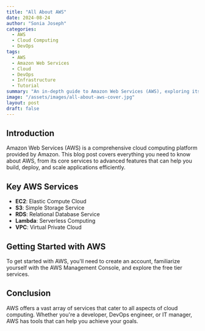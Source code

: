 ```yaml
---
title: "All About AWS"
date: 2024-08-24
author: "Sonia Joseph"
categories:
  - AWS
  - Cloud Computing
  - DevOps
tags:
  - AWS
  - Amazon Web Services
  - Cloud
  - DevOps
  - Infrastructure
  - Tutorial
summary: "An in-depth guide to Amazon Web Services (AWS), exploring its key services, features, and how to get started. I will be posting more pages every week."
image: "/assets/images/all-about-aws-cover.jpg"
layout: post
draft: false
---
```


## Introduction

Amazon Web Services (AWS) is a comprehensive cloud computing platform provided by Amazon. This blog post covers everything you need to know about AWS, from its core services to advanced features that can help you build, deploy, and scale applications efficiently.

## Key AWS Services

- **EC2**: Elastic Compute Cloud
- **S3**: Simple Storage Service
- **RDS**: Relational Database Service
- **Lambda**: Serverless Computing
- **VPC**: Virtual Private Cloud

## Getting Started with AWS

To get started with AWS, you'll need to create an account, familiarize yourself with the AWS Management Console, and explore the free tier services.

## Conclusion

AWS offers a vast array of services that cater to all aspects of cloud computing. Whether you're a developer, DevOps engineer, or IT manager, AWS has tools that can help you achieve your goals.
